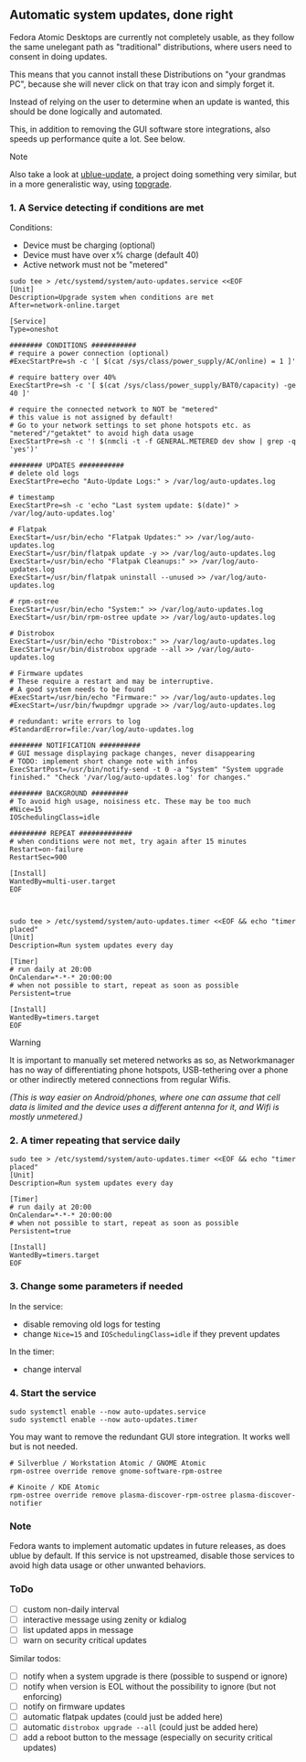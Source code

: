 ## Automatic system updates, done right

Fedora Atomic Desktops are currently not completely usable, as they follow the same unelegant path as "traditional" distributions, where users need to consent in doing updates.

This means that you cannot install these Distributions on "your grandmas PC", because she will never click on that tray icon and simply forget it.

Instead of relying on the user to determine when an update is wanted, this should be done logically and automated.

This, in addition to removing the GUI software store integrations, also speeds up performance quite a lot. See below.

> [!NOTE]
> Also take a look at [ublue-update](https://github.com/ublue-os/ublue-update), a project doing something very similar, but in a more generalistic way, using [topgrade](https://github.com/topgrade-rs/topgrade).

### 1. A Service detecting if conditions are met

Conditions:
- Device must be charging (optional)
- Device must have over x% charge (default 40)
- Active network must not be "metered"

```
sudo tee > /etc/systemd/system/auto-updates.service <<EOF
[Unit]
Description=Upgrade system when conditions are met
After=network-online.target

[Service]
Type=oneshot

######## CONDITIONS ###########
# require a power connection (optional)
#ExecStartPre=sh -c '[ $(cat /sys/class/power_supply/AC/online) = 1 ]'

# require battery over 40%
ExecStartPre=sh -c '[ $(cat /sys/class/power_supply/BAT0/capacity) -ge 40 ]'

# require the connected network to NOT be "metered"
# this value is not assigned by default!
# Go to your network settings to set phone hotspots etc. as "metered"/"getaktet" to avoid high data usage
ExecStartPre=sh -c '! $(nmcli -t -f GENERAL.METERED dev show | grep -q 'yes')'

######## UPDATES ###########
# delete old logs
ExecStartPre=echo "Auto-Update Logs:" > /var/log/auto-updates.log

# timestamp
ExecStartPre=sh -c 'echo "Last system update: $(date)" > /var/log/auto-updates.log'

# Flatpak
ExecStart=/usr/bin/echo "Flatpak Updates:" >> /var/log/auto-updates.log
ExecStart=/usr/bin/flatpak update -y >> /var/log/auto-updates.log
ExecStart=/usr/bin/echo "Flatpak Cleanups:" >> /var/log/auto-updates.log
ExecStart=/usr/bin/flatpak uninstall --unused >> /var/log/auto-updates.log

# rpm-ostree
ExecStart=/usr/bin/echo "System:" >> /var/log/auto-updates.log
ExecStart=/usr/bin/rpm-ostree update >> /var/log/auto-updates.log

# Distrobox
ExecStart=/usr/bin/echo "Distrobox:" >> /var/log/auto-updates.log
ExecStart=/usr/bin/distrobox upgrade --all >> /var/log/auto-updates.log

# Firmware updates
# These require a restart and may be interruptive.
# A good system needs to be found
#ExecStart=/usr/bin/echo "Firmware:" >> /var/log/auto-updates.log
#ExecStart=/usr/bin/fwupdmgr upgrade >> /var/log/auto-updates.log

# redundant: write errors to log
#StandardError=file:/var/log/auto-updates.log

######## NOTIFICATION ##########
# GUI message displaying package changes, never disappearing
# TODO: implement short change note with infos
ExecStartPost=/usr/bin/notify-send -t 0 -a "System" "System upgrade finished." "Check '/var/log/auto-updates.log' for changes."

######## BACKGROUND #########
# To avoid high usage, noisiness etc. These may be too much
#Nice=15
IOSchedulingClass=idle

######### REPEAT #############
# when conditions were not met, try again after 15 minutes
Restart=on-failure
RestartSec=900

[Install]
WantedBy=multi-user.target
EOF



sudo tee > /etc/systemd/system/auto-updates.timer <<EOF && echo "timer placed"
[Unit]
Description=Run system updates every day

[Timer]
# run daily at 20:00
OnCalendar=*-*-* 20:00:00
# when not possible to start, repeat as soon as possible
Persistent=true

[Install]
WantedBy=timers.target
EOF
```

> [!WARNING]
> It is important to manually set metered networks as so, as Networkmanager has no way of differentiating phone hotspots, USB-tethering over a phone or other indirectly metered connections from regular Wifis.

*(This is way easier on Android/phones, where one can assume that cell data is limited and the device uses a different antenna for it, and Wifi is mostly unmetered.)*

### 2. A timer repeating that service daily

```
sudo tee > /etc/systemd/system/auto-updates.timer <<EOF && echo "timer placed"
[Unit]
Description=Run system updates every day

[Timer]
# run daily at 20:00
OnCalendar=*-*-* 20:00:00
# when not possible to start, repeat as soon as possible
Persistent=true

[Install]
WantedBy=timers.target
EOF
```

### 3. Change some parameters if needed
In the service:
- disable removing old logs for testing
- change `Nice=15` and `IOSchedulingClass=idle` if they prevent updates

In the timer:
- change interval

### 4. Start the service

```
sudo systemctl enable --now auto-updates.service
sudo systemctl enable --now auto-updates.timer
```

You may want to remove the redundant GUI store integration. It works well but is not needed.

```
# Silverblue / Workstation Atomic / GNOME Atomic
rpm-ostree override remove gnome-software-rpm-ostree

# Kinoite / KDE Atomic
rpm-ostree override remove plasma-discover-rpm-ostree plasma-discover-notifier
```

### Note
Fedora wants to implement automatic updates in future releases, as does ublue by default. If this service is not upstreamed, disable those services to avoid high data usage or other unwanted behaviors.

### ToDo
- [ ] custom non-daily interval
- [ ] interactive message using zenity or kdialog
- [ ] list updated apps in message
- [ ] warn on security critical updates

Similar todos:
- [ ] notify when a system upgrade is there (possible to suspend or ignore)
- [ ] notify when version is EOL without the possibility to ignore (but not enforcing)
- [ ] notify on firmware updates
- [ ] automatic flatpak updates (could just be added here)
- [ ] automatic `distrobox upgrade --all` (could just be added here)
- [ ] add a reboot button to the message (especially on security critical updates)

